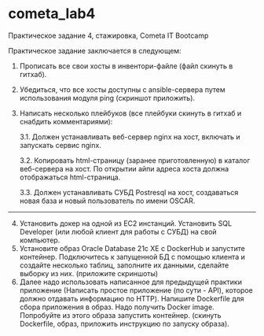 # cometa_lab4
Практическое задание 4, стажировка, Cometa IT Bootcamp

Практическое задание заключается в следующем:
1. Прописать все свои хосты в инвентори-файле (файл скинуть в гитхаб).
2. Убедиться, что все хосты доступны с ansible-сервера путем использования модуля ping (скриншот приложить).
3. Написать несколько плейбуков (все плейбуки скинуть в гитхаб и снабдить комментариями):

   3.1. Должен устанавливать веб-сервер nginx на хост, включать и запускать сервис nginx.

   3.2. Копировать html-страницу (заранее приготовленную) в каталог веб-сервера на хост. По открытии айпи адреса хоста должна отображаться html-страница.

   3.3. Должен устанавливать СУБД Postresql на хост, создаваться новая база и новый пользователь по имени OSCAR.
----------
4. Установить докер на одной из EC2 инстанций. Установить SQL Developer (или любой клиент для работы с СУБД) на свой компьютер.
5. Установите образ Oracle Database 21c XE с DockerHub и запустите контейнер. Подключитесь к запущенной БД с помощью клиента и создайте несколько таблиц, заполните их данными, сделайте выборку из них. (приложите скриншоты)
6. Далее надо использовать написанное для предыдущей практики приложение (Написать простое приложение (по сути - API), которое должно отдавать информацию по HTTP). Напишите Dockerfile для сбора приложения в образ. Надо получить Docker image. Попробуйте из этого образа запустить контейнер. (скинуть Dockerfile, образ, приложить инструкцию по запуску образа).
